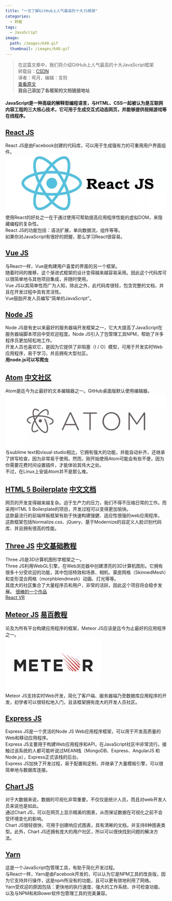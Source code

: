 ```yaml
---
title: "一文了解GitHub上人气最高的十大JS框架"
categories:
  - 转载
tags:
  - JavaScript
image:
  path: /images/640.gif
  thumbnail: /images/640.gif
---
```


>在这篇文章中，我们将介绍GitHub上人气最高的十大JavaScript框架<br>
  转载自：[CSDN](https://mp.weixin.qq.com/s?__biz=MjM5MjAwODM4MA==&mid=2650696656&idx=1&sn=aa44600288bbce5edd21953bccac00ca&chksm=bea61a0389d193159cd3d8dda1910d65cdab7ccee04f0a3a680ab5d824ae4d36cf318da5365d&mpshare=1&scene=23&srcid=0415VAiZbF9atiH7lVo76hQI#rd)<br>
  译者：弯月，编辑：言则<br>
  [查看原文](https://boostlog.io/@junp1234/top-10-popular-javascript-projects-on-github-5abf4e2c0814730093a2f026)  
  **我自己添加了各框架的文档链接地址**

#### JavaScript是一种高级的解释型编程语言，与HTML、CSS一起被认为是互联网内容工程的三大核心技术，它可用于生成交互式动态网页，并能够提供视频游戏等在线程序。

## [React JS](https://doc.react-china.org/)
React JS是由Facebook创建的代码库，可以用于生成强有力的可重用用户界面组件。  
![React JS](/images/React_js.webp)  
使用React的好处之一在于通过使用可帮助提高应用程序性能的虚拟DOM，来隐藏编程的复杂性。  
React JS的功能包括：语法扩展，单向数据流，组件等等。  
如果你对JavaScript有很好的把握，那么学习React很容易。

## [Vue JS](https://cn.vuejs.org/)
与React一样，Vue是构建用户喜爱的界面的另一个框架。  
随着时间的推移，这个渐进式框架的设计变得越来越容易采用。因此这个代码库可以很简单地与其他项目集成，并随时使用。  
Vue JS以其简单性而广为人知，除此之外，此代码库很轻，包含完整的文档，并且在开发过程中具有灵活性。  
Vue鼓励开发人员编写“简单的JavaScript”。

## [Node JS](http://nodejs.cn/)
Node JS是有史以来最好的服务器端开发框架之一，它大大提高了JavaScript在服务器端脚本项目中受欢迎程度。Node JS引入了包管理工具NPM，帮助了许多程序员更加轻松地工作。  
开发人员也喜欢它，是因为它提供了非阻塞（I / O）模型，可用于开发实时Web应用程序，易于学习，并且拥有大型社区。  
**用node.js可以写爬虫**

## [Atom](https://atom.io/)  [中文社区](https://atom-china.org/)
Atom是迄今为止最好的文本编辑器之一。GitHub桌面版默认使用编辑器。  
![ATOM](/images/atom.webp)  
与sublime text和visual studio相比，它拥有强大的功能，并能自动补齐，还继承了拼写检查，因为非常易于使用。然而，刚开始使用Atom可能会有些不便，因为你需要花费时间设置插件，才能体验其伟大之处。  
不过，在Linux上安装Atom并不是那么难。

## [HTML 5 Boilerplate](http://www.bootcss.com/p/html5boilerplate/)  [中文文档](https://www.w3cplus.com/html5/html5-boilerplate.html)
网页的开发变得越来越复杂。迫于生产力的压力，我们不得不压缩日常的工作。而采用HTML 5 Boilerplate的项目，开发过程可以变得更加愉快。  
这款最流行的前端样板框架有助于快速构建强健、适应性很强的web应用程序。  
这款框架包括Normalize.css、jQuery、基于Modernize的自定义人脸识别代码库、并且拥有很高的性能。

## [Three JS](https://threejs.org/)  [中文基础教程](http://www.hewebgl.com/article/articledir/1)
Three JS是3D计算机图形学框架之一。  
Three JS利用WebGL引擎，在Web浏览器中创建漂亮的3D计算机图形。它拥有很多十分受欢迎的功能，其中包括特效和场景、相机、蒙皮网格（SkinnedMesh）和变形混合网格（morphblendmesh）动画、灯光等等。  
其庞大的社区集合了大量程序员和用户，非常的活跃，因此这个项目将会稳步发展。
[很棒的一个作品](http://analysis.4sceners.de/#!/)  
[React VR](https://facebook.github.io/react-vr/)

## [Meteor JS](https://www.meteor.com/)  [易百教程](https://www.yiibai.com/meteor/meteor_core_api.html)
论及为所有平台构建应用程序的框架，Meteor JS应该是迄今为止最好的应用程序之一。  
![Meteor JS](/images/meteor.webp)  
Meteor JS支持实时Web开发，简化了客户端、服务器端乃至数据库应用程序的开发，初学者可以很轻松地入门，且该框架拥有庞大的开发人员社区。

## [Express JS](http://www.expressjs.com.cn/)
Express JS是一个灵活的Node JS Web应用程序框架，可以用于开发高质量的Web和移动应用程序。  
Express JS主要用于构建Web应用程序和API，在JavaScript社区中非常流行。接触过该系统的人都可能听说过MEAN栈（MongoDB、Express、AngularJS 和Node.js），Express正式该栈的后台。  
Express JS加快了开发过程，易于配置和定制，并继承了大量模板引擎，可以很简单地与数据库连接。

## [Chart JS](https://chartjs.bootcss.com/)
对于大数据来说，数据的可视化非常重要，不仅仅是统计人员，而且对web开发人员来说也是如此。  
通过Chart JS，可以在网页上显示精美的图表，从而保证数据在可视化之前不会受环境变化的影响。  
Chart JS很轻很快，可用于创建响应式图表，具有清晰的文档，并支持8种图表类型。此外，Chart JS还拥有庞大的用户社区，所以可以很快找到问题的解决方法。

## [Yarn](https://yarn.bootcss.com/)
这是一个JavaScript包管理工具，有助于简化开发过程。  
与React一样，Yarn是由Facebook开发的，可以认为它是NPM工具的改良版，因为它支持并行操作，这是npm所没有的功能，且可以更有效地利用了网络。  
Yarn受欢迎的原因包括：更快地的执行速度、强大的工作系统、许可检查功能、以及与NPM和和Bower软件包管理工具的完美兼容。
